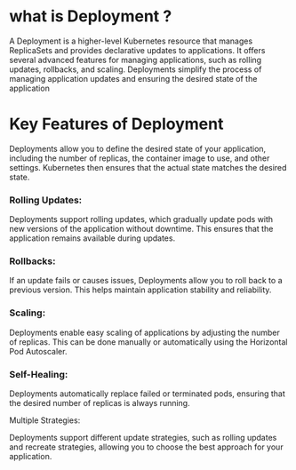 # what is Deployment ?
A Deployment is a higher-level Kubernetes resource that manages ReplicaSets and provides declarative updates to applications. It offers several advanced features for managing applications, such as rolling updates, rollbacks, and scaling. Deployments simplify the process of managing application updates and ensuring the desired state of the application
# Key Features of Deployment
Deployments allow you to define the desired state of your application, including the number of replicas, the container image to use, and other settings. Kubernetes then ensures that the actual state matches the desired state.

 ### Rolling Updates:

Deployments support rolling updates, which gradually update pods with new versions of the application without downtime. This ensures that the application remains available during updates.

 ### Rollbacks:

If an update fails or causes issues, Deployments allow you to roll back to a previous version. This helps maintain application stability and reliability.

 ### Scaling:

Deployments enable easy scaling of applications by adjusting the number of replicas. This can be done manually or automatically using the Horizontal Pod Autoscaler.

 ### Self-Healing:

Deployments automatically replace failed or terminated pods, ensuring that the desired number of replicas is always running.

Multiple Strategies:

Deployments support different update strategies, such as rolling updates and recreate strategies, allowing you to choose the best approach for your application.
